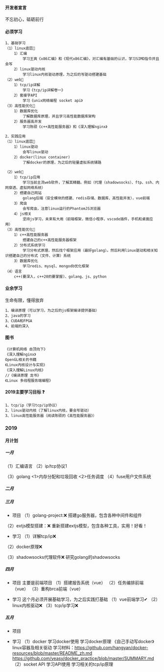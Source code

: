 #### 开发者宣言
不忘初心，砥砺前行

#### 必须学习
```
1、基础学习
（1）linux底层🧡
    1）汇编
        学习王爽《x86汇编》和《现代x86汇编》，对汇编有基础的认识，学习SIMD指令并且会写
    2）linux驱动内核
        学习linux内核驱动原理，为之后的写驱动搭建基础
（2）web🧡
    1）tcp/ip详解
        学习《tcp/ip详解卷一》
    2）套接字API
        学习《unix网络编程 socket api》
（3）高性能优化🧡
    1）数据库优化
        了解数据库原理，并且学习高性能数据库架构
    2）服务器高并发
        学习陈硕《c++高性能服务器》和《深入理解nginx》

2、实践应用
（1）linux底层🧡
    1）linux驱动
        会写linux驱动
    2）docker(linux container)
        了解docker的原理，为之后的轻量虚拟系统铺路
        
（2）web🧡
    1）tcp/ip应用
        学习当前主流web软件，了解其精髓。例如（代理（shadowsocks）、ftp、ssh、内网穿透、虚拟网络系统）
    2）搭建自己网站
        golang后端（安全模块的搭建、redis存储、数据库、高性能并发），vue前端
    3）爬虫
        会写爬虫，注意linux运行的PhantomJS浏览器
    4）js相关
        坚持js学习，未来有大用（前端框架，微信小程序，vscode插件，手机和桌面应用）
（3）高性能优化🧡
    1）c++高性能服务器
        搭建自己的c++高性能服务器框架
    2）分布式系统学习
        学习分布式原理，然后找个框架应用（最好golang）。然后利用linux驱动和相关知识搭建自己的分布式（文件、计算）系统
    3）数据库优化
        学习redis、mysql、mongodb优化框架
（4）语言
    c++(要深入，c++20的要掌握)、golang、js、python
```
#### 业余学习
生命有限，懂得放弃
```
1、编译原理（可以学习，为之后的js框架编译提供基础）
2、java的学习
3、CUDA和FPGA
4、前端的深入
```

#### 图书
```
《计算机网络 自顶向下》
《深入理解nginx》
OpenGL相关的书籍
《Linux内核设计与实现》
《深入理解Linux内核》
//《编译原理 龙书》
《Linux 多线程服务端编程》
```

#### 2019主要学习目标 ❓
```
1、tcp/ip（学习tcp/ip协议）
2、linux驱动内核（了解linux内核，要会写驱动）
3、linux高性能服务器（阅读陈硕的《高性能服务器》）
```
### 2019
#### 月计划
##### 一月
（1）汇编语言
（2）ip/tcp协议1
    
（3）golang
    <1>内存分配和垃圾回收
    <2>任务调度
（4）fuse用户文件系统

##### 二月


##### 三月
* 项目
（1）golang-project:❌
    搭建go服务器，包含各种中间件和组件

（2）extjs模型搭建：❌
    重新搭建extjs模型，包含各种工具，实用！好看！

* 学习
（1）详解tcp/ip❌

（2）docker原理❌

（3）shadowsocks代理软件❌
    研究golang的shadowsocks

##### 四月
* 项目
主要是前端项目
（1）搭建报告系统（vue）
（2）任务编排前端（vue）
（3）重构brca前端（vue）

* 学习
这个月必须开展基础学习，为之后实践打基础
（1）vue前端学习✔
（2）linux内核驱动❌
（3）tcp/ip学习❌

##### 五月
* 项目


* 学习
（1）docker
    学习docker使用
    学习docker原理
    《自己手动写docker》
    linux容器及相关驱动
    学习材料：https://github.com/hangyan/docker-resources/blob/master/README_zh.md
    https://github.com/yeasy/docker_practice/blob/master/SUMMARY.md
（2）socket API
    学习API使用
    学习相关的tcp/ip原理

